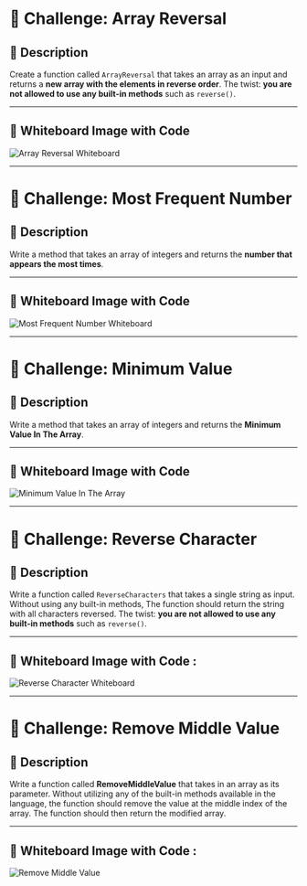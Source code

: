 # 🧩 Challenge: Array Reversal

## 📝 Description
Create a function called `ArrayReversal` that takes an array as an input and returns a **new array with the elements in reverse order**. The twist: **you are not allowed to use any built-in methods** such as `reverse()`.

---

## 📸 Whiteboard Image with Code

![Array Reversal Whiteboard](./whiteboard-challenges/25dd94e3-06a9-4a49-ba2e-587be4071ae1.jfif)

---
# 🔢 Challenge: Most Frequent Number

## 📝 Description
Write a method that takes an array of integers and returns the **number that appears the most times**.


---

## 📸 Whiteboard Image with Code

![Most Frequent Number Whiteboard](./whiteboard-challenges/28f9d8d2-13a8-4e08-813a-e51950eab7ae.jfif)

---
# 🔢 Challenge: Minimum Value

## 📝 Description
Write a method that takes an array of integers and returns the **Minimum Value In The Array**.


---

## 📸 Whiteboard Image with Code

![Minimum Value In The Array](./whiteboard-challenges/Screenshot%202025-07-30%20035220.png)


---


# 🧩 Challenge: Reverse Character

## 📝 Description
Write a function called `ReverseCharacters` that takes a single string as input. Without using any built-in methods, The function should return the string with all characters reversed. The twist: **you are not allowed to use any built-in methods** such as `reverse()`.

---

## 📸 Whiteboard Image with Code :

![Reverse Character Whiteboard](./whiteboard-challenges/ReverseCharacter.png)

---


# 🧩 Challenge: Remove Middle Value

## 📝 Description

Write a function called **RemoveMiddleValue** that takes in an array as its parameter. Without utilizing any of the built-in methods available in the language, the function should remove the value at the middle index of the array. The function should then return the modified array.


---

## 📸 Whiteboard Image with Code :

![Remove Middle Value](./whiteboard-challenges/RemoveMiddleValue.png)
